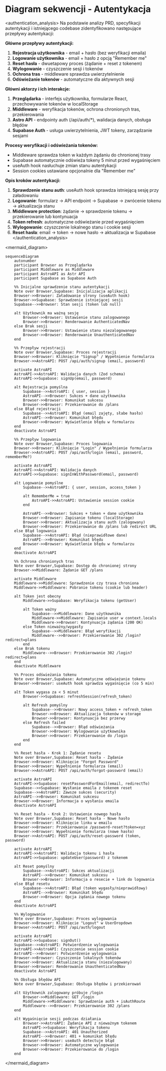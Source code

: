 # Diagram sekwencji - Autentykacja

<authentication_analysis>
Na podstawie analizy PRD, specyfikacji autentykacji i istniejącego codebase zidentyfikowano następujące przepływy autentykacji:

**Główne przepływy autentykacji:**
1. **Rejestracja użytkownika** - email + hasło (bez weryfikacji emaila)
2. **Logowanie użytkownika** - email + hasło z opcją "Remember me"
3. **Reset hasła** - dwuetapowy proces (żądanie + reset z tokenem)
4. **Wylogowanie** - czyszczenie sesji i tokenów
5. **Ochrona tras** - middleware sprawdza uwierzytelnienie
6. **Odświeżanie tokenów** - automatyczne dla aktywnych sesji

**Główni aktorzy i ich interakcje:**
1. **Przeglądarka** - interfejs użytkownika, formularze React, przechowywanie tokenów w localStorage
2. **Middleware** - weryfikacja tokenów, ochrona chronionych tras, przekierowania
3. **Astro API** - endpointy auth (/api/auth/*), walidacja danych, obsługa błędów
4. **Supabase Auth** - usługa uwierzytelnienia, JWT tokeny, zarządzanie sesjami

**Procesy weryfikacji i odświeżania tokenów:**
- Middleware sprawdza token w każdym żądaniu do chronionej trasy
- Supabase automatycznie odświeża tokeny 5 minut przed wygaśnięciem
- useAuth hook nasłuchuje zmian stanu autentykacji
- Session cookies ustawiane opcjonalnie dla "Remember me"

**Opis kroków autentykacji:**
1. **Sprawdzenie stanu auth**: useAuth hook sprawdza istniejącą sesję przy załadowaniu
2. **Logowanie**: formularz → API endpoint → Supabase → zwrócenie tokenu → aktualizacja stanu
3. **Middleware protection**: żądanie → sprawdzenie tokenu → przekierowanie lub kontynuacja
4. **Token refresh**: automatyczne odświeżanie przed wygaśnięciem
5. **Wylogowanie**: czyszczenie lokalnego stanu i cookie sesji
6. **Reset hasła**: email → token → nowe hasło → aktualizacja w Supabase
</authentication_analysis>

<mermaid_diagram>
```mermaid
sequenceDiagram
    autonumber
    participant Browser as Przeglądarka
    participant Middleware as Middleware
    participant AstroAPI as Astr API
    participant Supabase as Supabase Auth

    %% Inicjalne sprawdzenie stanu autentykacji
    Note over Browser,Supabase: Inicjalizacja aplikacji
    Browser->>Browser: Załadowanie strony (useAuth hook)
    Browser->>Supabase: Sprawdzenie istniejącej sesji
    Supabase-->>Browser: Stan sesji (token lub null)
    
    alt Użytkownik ma ważną sesję
        Browser->>Browser: Ustawienie stanu zalogowanego
        Browser->>Browser: Renderowanie AuthenticatedNav
    else Brak sesji
        Browser->>Browser: Ustawienie stanu niezalogowanego
        Browser->>Browser: Renderowanie UnauthenticatedNav
    end

    %% Przepływ rejestracji
    Note over Browser,Supabase: Proces rejestracji
    Browser->>Browser: Kliknięcie "Signup" / Wypełnienie formularza
    Browser->>AstroAPI: POST /api/auth/signup (email, password)
    
    activate AstroAPI
    AstroAPI->>AstroAPI: Walidacja danych (Zod schema)
    AstroAPI->>Supabase: signUp(email, password)
    
    alt Rejestracja pomyślna
        Supabase-->>AstroAPI: { user, session }
        AstroAPI-->>Browser: Sukces + dane użytkownika
        Browser->>Browser: Komunikat sukcesu
        Browser->>Browser: Przekierowanie do /plans
    else Błąd rejestracji
        Supabase-->>AstroAPI: Błąd (email zajęty, słabe hasło)
        AstroAPI-->>Browser: Komunikat błędu
        Browser->>Browser: Wyświetlenie błędu w formularzu
    end
    deactivate AstroAPI

    %% Przepływ logowania
    Note over Browser,Supabase: Proces logowania
    Browser->>Browser: Kliknięcie "Login" / Wypełnienie formularza
    Browser->>AstroAPI: POST /api/auth/login (email, password, rememberMe?)
    
    activate AstroAPI
    AstroAPI->>AstroAPI: Walidacja danych
    AstroAPI->>Supabase: signInWithPassword(email, password)
    
    alt Logowanie pomyślne
        Supabase-->>AstroAPI: { user, session, access_token }
        
        alt RememberMe = true
            AstroAPI->>AstroAPI: Ustawienie session cookie
        end
        
        AstroAPI-->>Browser: Sukces + token + dane użytkownika
        Browser->>Browser: Zapisanie tokenu (localStorage)
        Browser->>Browser: Aktualizacja stanu auth (zalogowany)
        Browser->>Browser: Przekierowanie do /plans lub redirect URL
    else Błąd logowania
        Supabase-->>AstroAPI: Błąd (nieprawidłowe dane)
        AstroAPI-->>Browser: Komunikat błędu
        Browser->>Browser: Wyświetlenie błędu w formularzu
    end
    deactivate AstroAPI

    %% Ochrona chronionych tras
    Note over Browser,Supabase: Dostęp do chronionej strony
    Browser->>Middleware: Żądanie GET /plans
    
    activate Middleware
    Middleware->>Middleware: Sprawdzenie czy trasa chroniona
    Middleware->>Middleware: Pobranie tokenu (cookie lub header)
    
    alt Token jest obecny
        Middleware->>Supabase: Weryfikacja tokenu (getUser)
        
        alt Token ważny
            Supabase-->>Middleware: Dane użytkownika
            Middleware->>Middleware: Zapisanie user w context.locals
            Middleware->>Browser: Kontynuacja żądania (200 OK)
        else Token nieważny/wygasły
            Supabase-->>Middleware: Błąd weryfikacji
            Middleware-->>Browser: Przekierowanie 302 /login?redirect=plans
        end
    else Brak tokenu
        Middleware-->>Browser: Przekierowanie 302 /login?redirect=plans
    end
    deactivate Middleware

    %% Proces odświeżania tokenu
    Note over Browser,Supabase: Automatyczne odświeżanie tokenu
    Browser->>Browser: useAuth hook sprawdza wygaśnięcie (co 5 min)
    
    alt Token wygasa za < 5 minut
        Browser->>Supabase: refreshSession(refresh_token)
        
        alt Refresh pomyślny
            Supabase-->>Browser: Nowy access_token + refresh_token
            Browser->>Browser: Aktualizacja tokenów w storage
            Browser->>Browser: Kontynuacja bez przerwy
        else Refresh failed
            Supabase-->>Browser: Błąd odświeżania
            Browser->>Browser: Wylogowanie użytkownika
            Browser->>Browser: Przekierowanie do /login
        end
    end

    %% Reset hasła - Krok 1: Żądanie resetu
    Note over Browser,Supabase: Reset hasła - Żądanie
    Browser->>Browser: Kliknięcie "Forgot Password"
    Browser->>Browser: Wypełnienie formularza (email)
    Browser->>AstroAPI: POST /api/auth/forgot-password (email)
    
    activate AstroAPI
    AstroAPI->>Supabase: resetPasswordForEmail(email, redirectTo)
    Supabase-->>Supabase: Wysłanie emaila z tokenem reset
    Supabase-->>AstroAPI: Zawsze sukces (security)
    AstroAPI-->>Browser: Komunikat sukcesu
    Browser->>Browser: Informacja o wysłaniu emaila
    deactivate AstroAPI

    %% Reset hasła - Krok 2: Ustawienie nowego hasła
    Note over Browser,Supabase: Reset hasła - Nowe hasło
    Browser->>Browser: Kliknięcie linku w emailu
    Browser->>Browser: Przekierowanie /password-reset?token=xyz
    Browser->>Browser: Wypełnienie formularza (nowe hasło)
    Browser->>AstroAPI: POST /api/auth/reset-password (token, password)
    
    activate AstroAPI
    AstroAPI->>AstroAPI: Walidacja tokenu i hasła
    AstroAPI->>Supabase: updateUser(password) z tokenem
    
    alt Reset pomyślny
        Supabase-->>AstroAPI: Sukces aktualizacji
        AstroAPI-->>Browser: Komunikat sukcesu
        Browser->>Browser: Informacja o resecie + link do logowania
    else Błąd resetu
        Supabase-->>AstroAPI: Błąd (token wygasły/nieprawidłowy)
        AstroAPI-->>Browser: Komunikat błędu
        Browser->>Browser: Opcja żądania nowego tokenu
    end
    deactivate AstroAPI

    %% Wylogowanie
    Note over Browser,Supabase: Proces wylogowania
    Browser->>Browser: Kliknięcie "Logout" w UserDropdown
    Browser->>AstroAPI: POST /api/auth/logout
    
    activate AstroAPI
    AstroAPI->>Supabase: signOut()
    Supabase-->>AstroAPI: Potwierdzenie wylogowania
    AstroAPI->>AstroAPI: Czyszczenie session cookie
    AstroAPI-->>Browser: Potwierdzenie wylogowania
    Browser->>Browser: Czyszczenie lokalnych tokenów
    Browser->>Browser: Aktualizacja stanu (niezalogowany)
    Browser->>Browser: Renderowanie UnauthenticatedNav
    deactivate AstroAPI

    %% Obsługa błędów API
    Note over Browser,Supabase: Obsługa błędów i przekierowań
    
    alt Użytkownik zalogowany próbuje /login
        Browser->>Middleware: GET /login
        Middleware->>Middleware: Sprawdzenie auth + isAuthRoute
        Middleware-->>Browser: Przekierowanie 302 /plans
    end
    
    alt Wygaśnięcie sesji podczas działania
        Browser->>AstroAPI: Żądanie API z nieważnym tokenem
        AstroAPI->>Supabase: Weryfikacja tokenu
        Supabase-->>AstroAPI: 401 Unauthorized
        AstroAPI-->>Browser: 401 + komunikat błędu
        Browser->>Browser: useAuth detectuje błąd
        Browser->>Browser: Automatyczne wylogowanie
        Browser->>Browser: Przekierowanie do /login
    end
```
</mermaid_diagram> 
